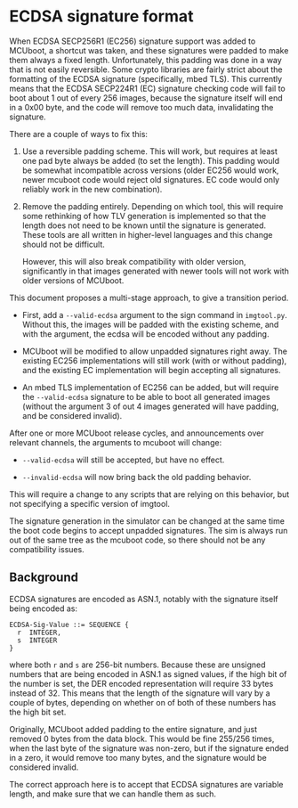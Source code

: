 # ECDSA signature format

When ECDSA SECP256R1 (EC256) signature support was added to MCUboot, a
shortcut was taken, and these signatures were padded to make them
always a fixed length.  Unfortunately, this padding was done in a way
that is not easily reversible.  Some crypto libraries are fairly
strict about the formatting of the ECDSA signature (specifically, mbed
TLS).  This currently means that the ECDSA SECP224R1 (EC) signature
checking code will fail to boot about 1 out of every 256 images,
because the signature itself will end in a 0x00 byte, and the code
will remove too much data, invalidating the signature.

There are a couple of ways to fix this:

  1.  Use a reversible padding scheme.  This will work, but requires
      at least one pad byte always be added (to set the length).  This
      padding would be somewhat incompatible across versions (older
      EC256 would work, newer mcuboot code would reject old
      signatures.  EC code would only reliably work in the new
      combination).

  2.  Remove the padding entirely.  Depending on which tool, this will
      require some rethinking of how TLV generation is implemented so
      that the length does not need to be known until the signature is
      generated.  These tools are all written in higher-level
      languages and this change should not be difficult.

      However, this will also break compatibility with older version,
      significantly in that images generated with newer tools will not
      work with older versions of MCUboot.

This document proposes a multi-stage approach, to give a transition
period.

  - First, add a `--valid-ecdsa` argument to the sign command in
    `imgtool.py`.  Without this, the images will be padded with the
    existing scheme, and with the argument, the ecdsa will be encoded
    without any padding.

  - MCUboot will be modified to allow unpadded signatures right away.
    The existing EC256 implementations will still work (with or
    without padding), and the existing EC implementation will begin
    accepting all signatures.

  - An mbed TLS implementation of EC256 can be added, but will require
    the `--valid-ecdsa` signature to be able to boot all generated
    images (without the argument 3 of out 4 images generated will have
    padding, and be considered invalid).

After one or more MCUboot release cycles, and announcements over
relevant channels, the arguments to mcuboot will change:

  - `--valid-ecdsa` will still be accepted, but have no effect.

  - `--invalid-ecdsa` will now bring back the old padding behavior.

This will require a change to any scripts that are relying on this
behavior, but not specifying a specific version of imgtool.

The signature generation in the simulator can be changed at the same
time the boot code begins to accept unpadded signatures.  The sim is
always run out of the same tree as the mcuboot code, so there should
not be any compatibility issues.

## Background

ECDSA signatures are encoded as ASN.1, notably with the signature
itself being encoded as:

    ECDSA-Sig-Value ::= SEQUENCE {
      r  INTEGER,
      s  INTEGER
    }

where both `r` and `s` are 256-bit numbers.  Because these are
unsigned numbers that are being encoded in ASN.1 as signed values, if
the high bit of the number is set, the DER encoded representation will
require 33 bytes instead of 32.  This means that the length of the
signature will vary by a couple of bytes, depending on whether on of
both of these numbers has the high bit set.

Originally, MCUboot added padding to the entire signature, and just
removed 0 bytes from the data block.  This would be fine 255/256
times, when the last byte of the signature was non-zero, but if the
signature ended in a zero, it would remove too many bytes, and the
signature would be considered invalid.

The correct approach here is to accept that ECDSA signatures are
variable length, and make sure that we can handle them as such.
